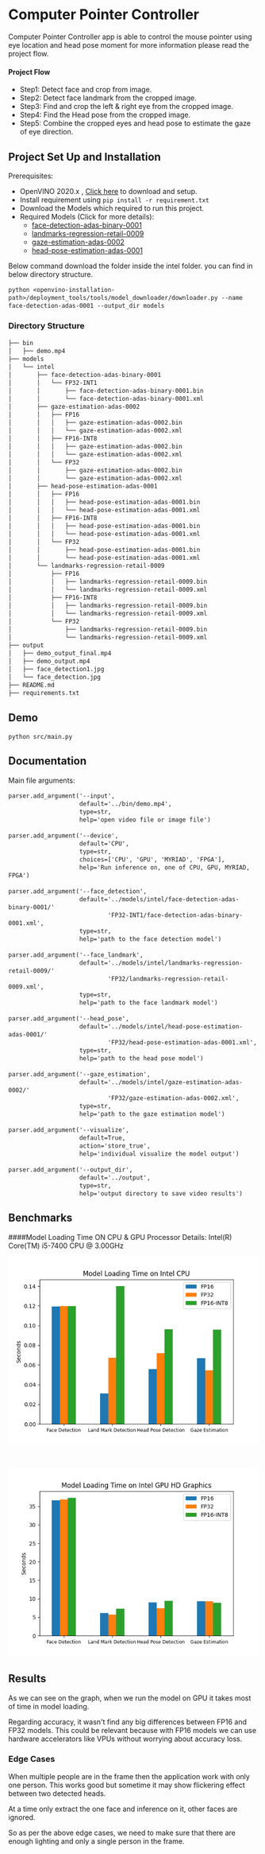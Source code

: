 # Computer Pointer Controller

Computer Pointer Controller app is able to control the mouse pointer using eye location and head pose moment for more information please read the project flow.
   
#### Project Flow
* Step1: Detect face and crop from image.
* Step2: Detect face landmark from the cropped image.
* Step3: Find and crop the left & right eye from the cropped image.
* Step4: Find the Head pose from the cropped image.
* Step5: Combine the cropped eyes and head pose to estimate the gaze of eye direction. 
 
## Project Set Up and Installation
Prerequisites:
* OpenVINO 2020.x , [Click here](https://docs.openvinotoolkit.org/latest/index.html) to download and setup.
* Install requirement using ```pip install -r requirement.txt```
* Download the Models which required to run this project. 
* Required Models (Click for more details): 
    * [face-detection-adas-binary-0001](https://docs.openvinotoolkit.org/latest/_models_intel_face_detection_adas_binary_0001_description_face_detection_adas_binary_0001.html) 
    * [landmarks-regression-retail-0009](https://docs.openvinotoolkit.org/latest/_models_intel_landmarks_regression_retail_0009_description_landmarks_regression_retail_0009.html)
    * [gaze-estimation-adas-0002](https://docs.openvinotoolkit.org/latest/_models_intel_head_pose_estimation_adas_0001_description_head_pose_estimation_adas_0001.html)
    * [head-pose-estimation-adas-0001](https://docs.openvinotoolkit.org/latest/_models_intel_gaze_estimation_adas_0002_description_gaze_estimation_adas_0002.html)
    
Below command download the folder inside the intel folder. you can find in below directory structure.
```
python <openvino-installation-path>/deployment_tools/tools/model_downloader/downloader.py --name face-detection-adas-0001 --output_dir models
```

### Directory Structure
```
├── bin
│   ├── demo.mp4
├── models
│   └── intel
│       ├── face-detection-adas-binary-0001
│       │   └── FP32-INT1
│       │       ├── face-detection-adas-binary-0001.bin
│       │       └── face-detection-adas-binary-0001.xml
│       ├── gaze-estimation-adas-0002
│       │   ├── FP16
│       │   │   ├── gaze-estimation-adas-0002.bin
│       │   │   └── gaze-estimation-adas-0002.xml
│       │   ├── FP16-INT8
│       │   │   ├── gaze-estimation-adas-0002.bin
│       │   │   └── gaze-estimation-adas-0002.xml
│       │   └── FP32
│       │       ├── gaze-estimation-adas-0002.bin
│       │       └── gaze-estimation-adas-0002.xml
│       ├── head-pose-estimation-adas-0001
│       │   ├── FP16
│       │   │   ├── head-pose-estimation-adas-0001.bin
│       │   │   └── head-pose-estimation-adas-0001.xml
│       │   ├── FP16-INT8
│       │   │   ├── head-pose-estimation-adas-0001.bin
│       │   │   └── head-pose-estimation-adas-0001.xml
│       │   └── FP32
│       │       ├── head-pose-estimation-adas-0001.bin
│       │       └── head-pose-estimation-adas-0001.xml
│       └── landmarks-regression-retail-0009
│           ├── FP16
│           │   ├── landmarks-regression-retail-0009.bin
│           │   └── landmarks-regression-retail-0009.xml
│           ├── FP16-INT8
│           │   ├── landmarks-regression-retail-0009.bin
│           │   └── landmarks-regression-retail-0009.xml
│           └── FP32
│               ├── landmarks-regression-retail-0009.bin
│               └── landmarks-regression-retail-0009.xml
├── output
│   ├── demo_output_final.mp4
│   ├── demo_output.mp4
│   ├── face_detection1.jpg
│   └── face_detection.jpg
├── README.md
├── requirements.txt

```

## Demo
```
python src/main.py
```

## Documentation
Main file arguments:

    parser.add_argument('--input',
                        default='../bin/demo.mp4',
                        type=str,
                        help='open video file or image file')

    parser.add_argument('--device',
                        default='CPU',
                        type=str,
                        choices=['CPU', 'GPU', 'MYRIAD', 'FPGA'],
                        help='Run inference on, one of CPU, GPU, MYRIAD, FPGA')

    parser.add_argument('--face_detection',
                        default='../models/intel/face-detection-adas-binary-0001/'
                                'FP32-INT1/face-detection-adas-binary-0001.xml',
                        type=str,
                        help='path to the face detection model')

    parser.add_argument('--face_landmark',
                        default='../models/intel/landmarks-regression-retail-0009/'
                                'FP32/landmarks-regression-retail-0009.xml',
                        type=str,
                        help='path to the face landmark model')

    parser.add_argument('--head_pose',
                        default='../models/intel/head-pose-estimation-adas-0001/'
                                'FP32/head-pose-estimation-adas-0001.xml',
                        type=str,
                        help='path to the head pose model')

    parser.add_argument('--gaze_estimation',
                        default='../models/intel/gaze-estimation-adas-0002/'
                                'FP32/gaze-estimation-adas-0002.xml',
                        type=str,
                        help='path to the gaze estimation model')

    parser.add_argument('--visualize',
                        default=True,
                        action='store_true',
                        help='individual visualize the model output')

    parser.add_argument('--output_dir',
                        default='../output',
                        type=str,
                        help='output directory to save video results')


## Benchmarks
####Model Loading Time ON CPU & GPU
Processor Details: Intel(R) Core(TM) i5-7400 CPU @ 3.00GHz

<p align="center">
<img src="output/fp16_32_cpu.png">
</p>
<br>
<p align="center">
<img src="output/fp16_32_gpu.png">
</p>


## Results
As we can see on the graph, when we run the model on GPU it takes most of time in model loading.

Regarding accuracy, it wasn't find any big differences between FP16 and FP32 models. This could be relevant because with FP16 models we can use hardware accelerators like VPUs without worrying about accuracy loss.

### Edge Cases
When multiple people are in the frame then the application work with only one person. This works good but sometime it may show flickering effect between two detected heads.

At a time only extract the one face and inference on it, other faces are ignored. 

So as per the above edge cases, we need to make sure that there are enough lighting and only a single person in the frame.
